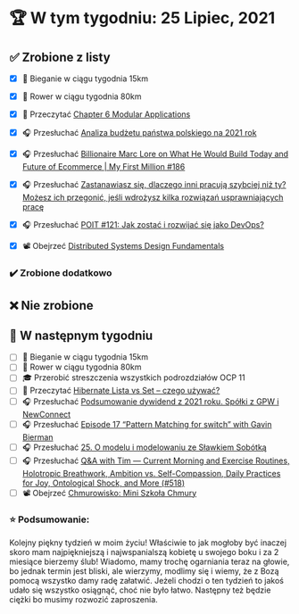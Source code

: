 # 🏆 W tym tygodniu: 25 Lipiec, 2021


## ✅ Zrobione z listy
- [x] 🏃 Bieganie w ciągu tygodnia 15km
- [x] 🚴 Rower w ciągu tygodnia 80km
- [x] 📗 Przeczytać [Chapter 6 Modular Applications](https://www.amazon.com/Oracle-Certified-Professional-Developer-Complete/dp/1119619130) 
- [x] 🎧 Przesłuchać [Analiza budżetu państwa polskiego na 2021 rok](https://inwestomat.eu/analiza-budzetu-panstwa-polskiego-na-2021-rok/)
- [x] 🎧 Przesłuchać [Billionaire Marc Lore on What He Would Build Today and Future of Ecommerce | My First Million #186](https://youtu.be/3NfcPxFct-s)
- [x] 🎧 Przesłuchać [Zastanawiasz się, dlaczego inni pracują szybciej niż ty? Możesz ich przegonić, jeśli wdrożysz kilka rozwiązań usprawniających pracę](https://malawielkafirma.pl/jak-pracowac-szybciej/)
- [x] 🎧 Przesłuchać [POIT #121: Jak zostać i rozwijać się jako DevOps?](https://porozmawiajmyoit.pl/poit-121-jak-zostac-i-rozwijac-sie-jako-devops/)
- [x] 📽️ Obejrzeć [Distributed Systems Design Fundamentals](https://learn.particular.net/courses/take/distributed-systems-design-fundamentals-online/)


### ✔️ Zrobione dodatkowo


## ❌ Nie zrobione


## 📝 W następnym tygodniu
- [ ] 🏃 Bieganie w ciągu tygodnia 15km
- [ ] 🚴 Rower w ciągu tygodnia 80km
- [ ] 🎓 Przerobić streszczenia wszystkich podrozdziałów OCP 11 
- [ ] 📗 Przeczytać [Hibernate Lista vs Set – czego używać?](https://nullpointerexception.pl/hibernate-lista-vs-set-czego-uzywac/) 
- [ ] 🎧 Przesłuchać [Podsumowanie dywidend z 2021 roku. Spółki z GPW i NewConnect](https://inwestomat.eu/podsumowanie-dywidend-z-2021-roku/)
- [ ] 🎧 Przesłuchać [Episode 17 “Pattern Matching for switch” with Gavin Bierman](https://inside.java/2021/06/13/podcast-017/)
- [ ] 🎧 Przesłuchać [25. O modelu i modelowaniu ze Sławkiem Sobótką](https://bettersoftwaredesign.pl/episodes/25)
- [ ] 🎧 Przesłuchać [Q&A with Tim — Current Morning and Exercise Routines, Holotropic Breathwork, Ambition vs. Self-Compassion, Daily Practices for Joy, Ontological Shock, and More (#518)](https://tim.blog/2021/06/16/qa-with-tim/)
- [ ] 📽️ Obejrzeć [Chmurowisko: Mini Szkoła Chmury](https://portal.akademia.pl/products/tworcy-dzieciom/categories/4253302/posts/14280024)

### ⭐ Podsumowanie:
Kolejny piękny tydzień w moim życiu! Właściwie to jak mogłoby być inaczej skoro mam najpiękniejszą i najwspanialszą kobietę u swojego boku i za 2 miesiące bierzemy ślub! Wiadomo, mamy trochę ogarniania teraz na głowie, bo jednak termin jest bliski, ale wierzymy, modlimy się i wiemy, że z Bozą pomocą wszystko damy radę załatwić. Jeżeli chodzi o ten tydzień to jakoś udało się wszystko osiągnąć, choć nie było łatwo. Następny też będzie ciężki bo musimy rozwozić zaproszenia.
